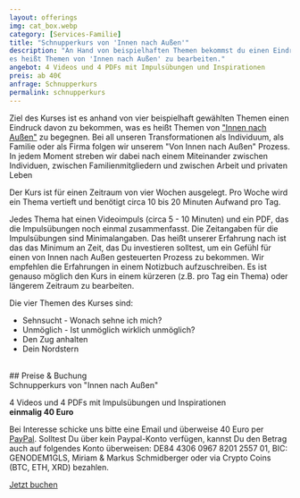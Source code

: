 ```yaml
---
layout: offerings
img: cat_box.webp
category: [Services-Familie]
title: "Schnupperkurs von 'Innen nach Außen'"
description: "An Hand von beispielhaften Themen bekommst du einen Eindruck, was
es heißt Themen von 'Innen nach Außen' zu bearbeiten."
angebot: 4 Videos und 4 PDFs mit Impulsübungen und Inspirationen
preis: ab 40€
anfrage: Schnupperkurs
permalink: schnupperkurs
---
```


Ziel des Kurses ist es anhand von vier beispielhaft gewählten Themen einen
Eindruck davon zu bekommen, was es heißt Themen von ["Innen nach Außen"](/#konzept) zu begegnen. Bei all unseren Transformationen als Individuum, als Familie oder als Firma folgen wir unserem "Von Innen nach Außen" Prozess. In jedem Moment streben wir dabei nach einem Miteinander zwischen Individuen, zwischen Familienmitgliedern und zwischen Arbeit und privaten Leben

Der Kurs ist für einen Zeitraum von vier Wochen ausgelegt. Pro Woche wird ein Thema
vertieft und benötigt circa 10 bis 20 Minuten Aufwand pro Tag.

Jedes Thema hat einen Videoimpuls (circa 5 - 10 Minuten) und ein PDF, das die Impulsübungen noch einmal zusammenfasst. Die Zeitangaben für die Impulsübungen sind Minimalangaben. Das heißt unserer Erfahrung nach ist das das Minimum an Zeit, das Du investieren solltest, um ein Gefühl für einen von Innen nach Außen gesteuerten Prozess zu bekommen. Wir empfehlen die Erfahrungen in einem Notizbuch aufzuschreiben.
Es ist genauso möglich den Kurs in einem kürzeren (z.B. pro Tag ein Thema) oder längerem Zeitraum zu bearbeiten.

Die vier Themen des Kurses sind:
* Sehnsucht - Wonach sehne ich mich?
* Unmöglich - Ist unmöglich wirklich unmöglich?
* Den Zug anhalten
* Dein Nordstern

<br>
## Preise & Buchung
<div class="panel panel-info">
<div class="panel-heading">Schnupperkurs von "Innen nach Außen"</div>
<div class="panel-body">
  <p>4 Videos und 4 PDFs mit Impulsübungen und Inspirationen<br>
  <b>einmalig 40 Euro</b></p>
  <p>Bei Interesse schicke uns bitte eine Email und überweise 40 Euro per <a href="https://paypal.me/turtletrafo/40">PayPal</a>. Solltest Du über kein Paypal-Konto verfügen, kannst Du den Betrag auch auf folgendes Konto überweisen: DE84 4306 0967 8201 2557 01, BIC: GENODEM1GLS, Miriam & Markus Schmidberger oder via Crypto Coins (BTC, ETH, XRD) bezahlen.</p>
  <p><a href="mailto:{{ site.email }}?subject=Schnupperkurs" target="_blank" class="btn btn-primary">Jetzt buchen</a></p>
</div>
</div>
